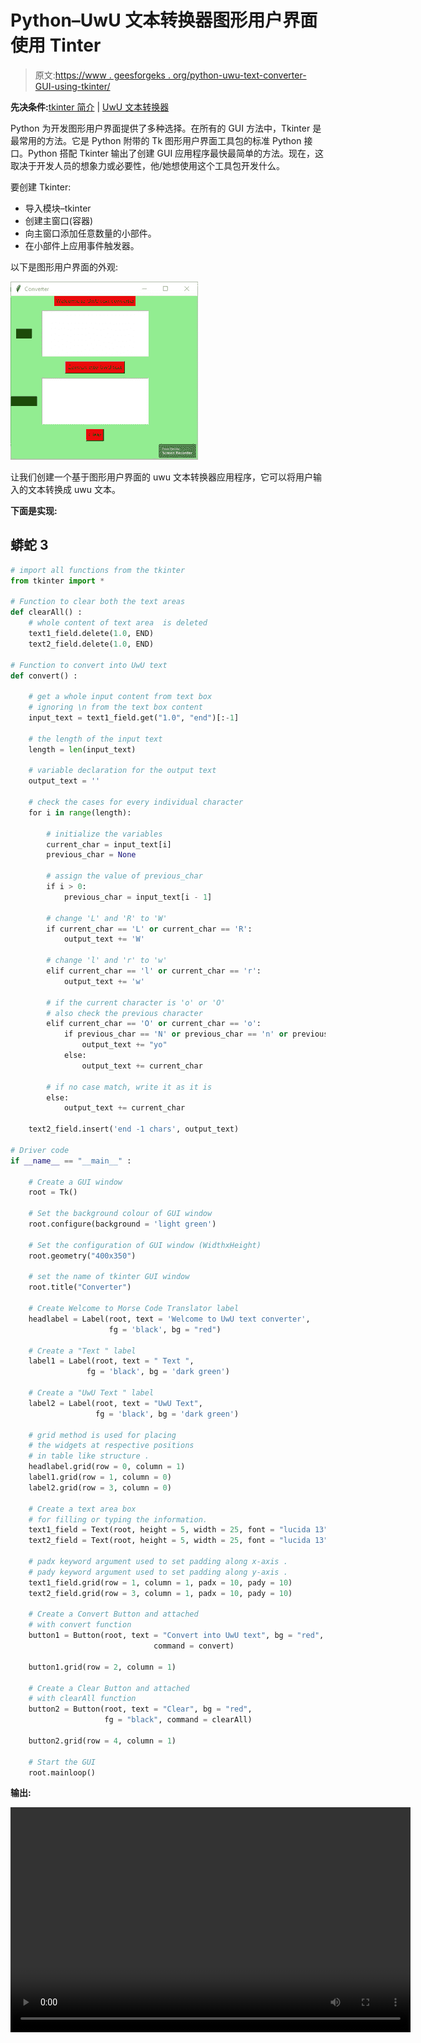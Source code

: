 # Python–UwU 文本转换器图形用户界面使用 Tinter

> 原文:[https://www . geesforgeks . org/python-uwu-text-converter-GUI-using-tkinter/](https://www.geeksforgeeks.org/python-uwu-text-convertor-gui-using-tkinter/)

**先决条件:**[tkinter 简介](https://www.geeksforgeeks.org/python-gui-tkinter/) | [UwU 文本转换器](https://www.geeksforgeeks.org/uwu-text-convertor-in-python/)

Python 为开发图形用户界面提供了多种选择。在所有的 GUI 方法中，Tkinter 是最常用的方法。它是 Python 附带的 Tk 图形用户界面工具包的标准 Python 接口。Python 搭配 Tkinter 输出了创建 GUI 应用程序最快最简单的方法。现在，这取决于开发人员的想象力或必要性，他/她想使用这个工具包开发什么。

要创建 Tkinter:

*   导入模块–tkinter
*   创建主窗口(容器)
*   向主窗口添加任意数量的小部件。
*   在小部件上应用事件触发器。

以下是图形用户界面的外观:

![](img/f833dd2881146ba5c3e1cc13c6249583.png)

让我们创建一个基于图形用户界面的 uwu 文本转换器应用程序，它可以将用户输入的文本转换成 uwu 文本。

**下面是实现:**

## 蟒蛇 3

```py
# import all functions from the tkinter 
from tkinter import *

# Function to clear both the text areas
def clearAll() :
    # whole content of text area  is deleted
    text1_field.delete(1.0, END)
    text2_field.delete(1.0, END)

# Function to convert into UwU text
def convert() :

    # get a whole input content from text box
    # ignoring \n from the text box content
    input_text = text1_field.get("1.0", "end")[:-1]

    # the length of the input text
    length = len(input_text)

    # variable declaration for the output text
    output_text = ''

    # check the cases for every individual character
    for i in range(length):

        # initialize the variables
        current_char = input_text[i]
        previous_char = None

        # assign the value of previous_char
        if i > 0:
            previous_char = input_text[i - 1]

        # change 'L' and 'R' to 'W'
        if current_char == 'L' or current_char == 'R':
            output_text += 'W'

        # change 'l' and 'r' to 'w'
        elif current_char == 'l' or current_char == 'r':
            output_text += 'w'

        # if the current character is 'o' or 'O'
        # also check the previous character
        elif current_char == 'O' or current_char == 'o':
            if previous_char == 'N' or previous_char == 'n' or previous_char == 'M' or previous_char == 'm':
                output_text += "yo"
            else:
                output_text += current_char

        # if no case match, write it as it is
        else:
            output_text += current_char

    text2_field.insert('end -1 chars', output_text)

# Driver code
if __name__ == "__main__" :

    # Create a GUI window
    root = Tk()

    # Set the background colour of GUI window 
    root.configure(background = 'light green') 

    # Set the configuration of GUI window (WidthxHeight)
    root.geometry("400x350") 

    # set the name of tkinter GUI window 
    root.title("Converter")

    # Create Welcome to Morse Code Translator label 
    headlabel = Label(root, text = 'Welcome to UwU text converter', 
                      fg = 'black', bg = "red") 

    # Create a "Text " label 
    label1 = Label(root, text = " Text ",
                 fg = 'black', bg = 'dark green')

    # Create a "UwU Text " label 
    label2 = Label(root, text = "UwU Text", 
                   fg = 'black', bg = 'dark green') 

    # grid method is used for placing 
    # the widgets at respective positions 
    # in table like structure .  
    headlabel.grid(row = 0, column = 1) 
    label1.grid(row = 1, column = 0) 
    label2.grid(row = 3, column = 0)

    # Create a text area box 
    # for filling or typing the information. 
    text1_field = Text(root, height = 5, width = 25, font = "lucida 13")
    text2_field = Text(root, height = 5, width = 25, font = "lucida 13")

    # padx keyword argument used to set padding along x-axis .
    # pady keyword argument used to set padding along y-axis . 
    text1_field.grid(row = 1, column = 1, padx = 10, pady = 10) 
    text2_field.grid(row = 3, column = 1, padx = 10, pady = 10)

    # Create a Convert Button and attached 
    # with convert function 
    button1 = Button(root, text = "Convert into UwU text", bg = "red", fg = "black",
                                command = convert)

    button1.grid(row = 2, column = 1)

    # Create a Clear Button and attached 
    # with clearAll function 
    button2 = Button(root, text = "Clear", bg = "red", 
                     fg = "black", command = clearAll)

    button2.grid(row = 4, column = 1)

    # Start the GUI 
    root.mainloop() 
```

**输出:**

<video class="wp-video-shortcode" id="video-418441-1" width="640" height="360" preload="metadata" controls=""><source type="video/mp4" src="https://media.geeksforgeeks.org/wp-content/uploads/20210114115007/FreeOnlineScreenRecorderProject5.mp4?_=1">[https://media.geeksforgeeks.org/wp-content/uploads/20210114115007/FreeOnlineScreenRecorderProject5.mp4](https://media.geeksforgeeks.org/wp-content/uploads/20210114115007/FreeOnlineScreenRecorderProject5.mp4)</video>